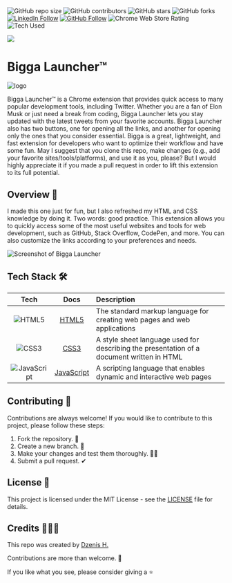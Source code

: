 
##

![GitHub repo size](https://img.shields.io/github/repo-size/dzenis-h/Chrome-Extension)
![GitHub contributors](https://img.shields.io/github/contributors/dzenis-h/Chrome-Extension)
![GitHub stars](https://img.shields.io/github/stars/dzenis-h/Chrome-Extension?style=social)
![GitHub forks](https://img.shields.io/github/forks/dzenis-h/Chrome-Extension?style=social)
[![LinkedIn Follow](https://img.shields.io/badge/-Follow-blue?style=social&logo=linkedin&link=https://www.linkedin.com/in/dzenis-h/)](https://www.linkedin.com/in/dzenis-h/)
[![GitHub Follow](https://img.shields.io/badge/-Follow-black?style=social&logo=github&link=https://github.com/dzenis-h)](https://github.com/dzenis-h)
![Chrome Web Store Rating](https://img.shields.io/chrome-web-store/stars/mlgcopjbmfifbhkdifcohfjleeafdakn)
![Tech Used](https://img.shields.io/badge/-HTML5%20%7C%20CSS3%20%7C%20JavaScript-E34F26?style=flat&logo=html5&logoColor=white)

<img src="https://stackoverflow.com/users/flair/8146571.png?theme=dark&showIcon=true&showName=true&showBadges=true&showRep=true&showPosts=true&stackApps=true"/>

##

# Bigga Launcher™ 
![logo](https://github.com/dzenis-h/Chrome-Extension/blob/master/icon_128.png?raw=true)

Bigga Launcher™️ is a Chrome extension that provides quick access to many popular development tools, including Twitter. Whether you are a fan of Elon Musk or just need a break from coding, Bigga Launcher lets you stay updated with the latest tweets from your favorite accounts. Bigga Launcher also has two buttons, one for opening all the links, and another for opening only the ones that you consider essential. Bigga is a great, lightweight, and fast extension for developers who want to optimize their workflow and have some fun. May I suggest that you clone this repo, make changes (e.g., add your favorite sites/tools/platforms), and use it as you, please? But I would highly appreciate it if you made a pull request in order to lift this extension to its full potential.

## Overview 👀

I made this one just for fun, but I also refreshed my HTML and CSS knowledge by doing it. Two words: good practice. This extension allows you to quickly access some of the most useful websites and tools for web development, such as GitHub, Stack Overflow, CodePen, and more. You can also customize the links according to your preferences and needs.

![Screenshot of Bigga Launcher](https://drive.google.com/uc?export=view&id=1qstVqUJL7QmeovZOUbTo-7zYAGhhC51L)

## Tech Stack 🛠️

| Tech | Docs | Description |
| :---: | :---: | :--- |
| ![HTML5](https://img.shields.io/badge/-HTML5-E34F26?style=flat&logo=html5&logoColor=white) | [HTML5](https://developer.mozilla.org/en-US/docs/Web/Guide/HTML/HTML5) | The standard markup language for creating web pages and web applications |
| ![CSS3](https://img.shields.io/badge/-CSS3-1572B6?style=flat&logo=css3&logoColor=white) | [CSS3](https://developer.mozilla.org/en-US/docs/Web/CSS) | A style sheet language used for describing the presentation of a document written in HTML |
| ![JavaScript](https://img.shields.io/badge/-JavaScript-F7DF1E?style=flat&logo=javascript&logoColor=black) | [JavaScript](https://developer.mozilla.org/en-US/docs/Web/JavaScript) | A scripting language that enables dynamic and interactive web pages |

## Contributing 🙌

Contributions are always welcome! If you would like to contribute to this project, please follow these steps:

1. Fork the repository. 🍴
2. Create a new branch. 🌵
3. Make your changes and test them thoroughly. 👨‍💻
4. Submit a pull request. ✔

## License 📑

This project is licensed under the MIT License - see the [LICENSE](https://docs.google.com/document/d/11WK7tVoTFRMcWCuGZQCRWxEsDUEJ_6ArtfV-NjWcBCU/edit?usp=sharing) file for details.

## Credits 👨🏻‍💻

This repo was created by [Dzenis H.](https://dzenis.tech)

Contributions are more than welcome. 🫡

If you like what you see, please consider giving a ⭐️


